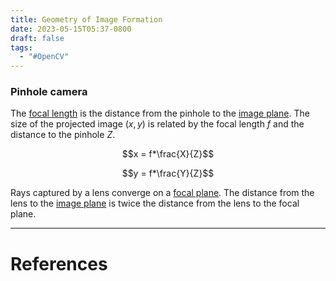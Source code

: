 ```yaml
---
title: Geometry of Image Formation
date: 2023-05-15T05:37-0800
draft: false
tags:
  - "#OpenCV"
---
```


### Pinhole camera

The [focal length](../focal-length/) is the distance from the pinhole to the [image plane](../image-plane/).  The size of the projected image $(x,y)$ is related by the focal length $f$ and the distance to the pinhole $Z$.

$$x = f*\frac{X}{Z}$$

$$y = f*\frac{Y}{Z}$$

Rays captured by a lens converge on a [focal plane](../focal-plane/).  The distance from the lens to the [image plane](../image-plane/) is twice the distance from the lens to the focal plane.

---
# References
